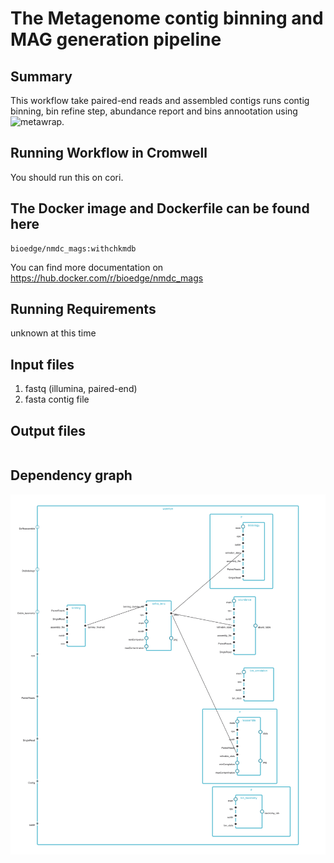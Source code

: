 # The Metagenome contig binning and MAG generation pipeline

## Summary
This workflow take paired-end reads and assembled contigs runs contig binning, bin refine step, abundance report and bins annootation using ![metawrap](https://github.com/bxlab/metaWRAP).

## Running Workflow in Cromwell
You should run this on cori.

## The Docker image and Dockerfile can be found here

```
bioedge/nmdc_mags:withchkmdb
```

You can find more documentation on https://hub.docker.com/r/bioedge/nmdc_mags

## Running Requirements
unknown at this time

## Input files
  1. fastq (illumina, paired-end)
  2. fasta contig file

## Output files
```
```

## Dependency graph
![metagenome assembly workflow](pipeline.png)
